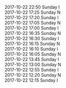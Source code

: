 2017-10-22 22:50 Sunday  I  
2017-10-22 17:25 Sunday  N  
2017-10-22 17:20 Sunday  I  
2017-10-22 17:05 Sunday  N  
2017-10-22 17:00 Sunday  I  
2017-10-22 16:35 Sunday  N  
2017-10-22 16:30 Sunday  I  
2017-10-22 16:15 Sunday  N  
2017-10-22 16:10 Sunday  I  
2017-10-22 16:05 Sunday  N  
2017-10-22 13:45 Sunday  I  
2017-10-22 13:00 Sunday  N  
2017-10-22 12:55 Sunday  I  
2017-10-22 12:20 Sunday  N  
2017-10-22 12:15 Sunday  I  
